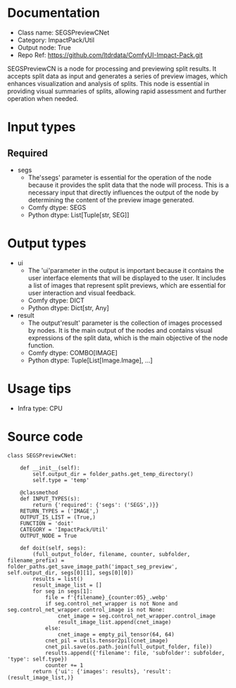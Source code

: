 # Documentation
- Class name: SEGSPreviewCNet
- Category: ImpactPack/Util
- Output node: True
- Repo Ref: https://github.com/ltdrdata/ComfyUI-Impact-Pack.git

SEGSPreviewCN is a node for processing and previewing split results. It accepts split data as input and generates a series of preview images, which enhances visualization and analysis of splits. This node is essential in providing visual summaries of splits, allowing rapid assessment and further operation when needed.

# Input types
## Required
- segs
    - The'ssegs' parameter is essential for the operation of the node because it provides the split data that the node will process. This is a necessary input that directly influences the output of the node by determining the content of the preview image generated.
    - Comfy dtype: SEGS
    - Python dtype: List[Tuple[str, SEG]]

# Output types
- ui
    - The 'ui'parameter in the output is important because it contains the user interface elements that will be displayed to the user. It includes a list of images that represent split previews, which are essential for user interaction and visual feedback.
    - Comfy dtype: DICT
    - Python dtype: Dict[str, Any]
- result
    - The output'result' parameter is the collection of images processed by nodes. It is the main output of the nodes and contains visual expressions of the split data, which is the main objective of the node function.
    - Comfy dtype: COMBO[IMAGE]
    - Python dtype: Tuple[List[Image.Image], ...]

# Usage tips
- Infra type: CPU

# Source code
```
class SEGSPreviewCNet:

    def __init__(self):
        self.output_dir = folder_paths.get_temp_directory()
        self.type = 'temp'

    @classmethod
    def INPUT_TYPES(s):
        return {'required': {'segs': ('SEGS',)}}
    RETURN_TYPES = ('IMAGE',)
    OUTPUT_IS_LIST = (True,)
    FUNCTION = 'doit'
    CATEGORY = 'ImpactPack/Util'
    OUTPUT_NODE = True

    def doit(self, segs):
        (full_output_folder, filename, counter, subfolder, filename_prefix) = folder_paths.get_save_image_path('impact_seg_preview', self.output_dir, segs[0][1], segs[0][0])
        results = list()
        result_image_list = []
        for seg in segs[1]:
            file = f'{filename}_{counter:05}_.webp'
            if seg.control_net_wrapper is not None and seg.control_net_wrapper.control_image is not None:
                cnet_image = seg.control_net_wrapper.control_image
                result_image_list.append(cnet_image)
            else:
                cnet_image = empty_pil_tensor(64, 64)
            cnet_pil = utils.tensor2pil(cnet_image)
            cnet_pil.save(os.path.join(full_output_folder, file))
            results.append({'filename': file, 'subfolder': subfolder, 'type': self.type})
            counter += 1
        return {'ui': {'images': results}, 'result': (result_image_list,)}
```